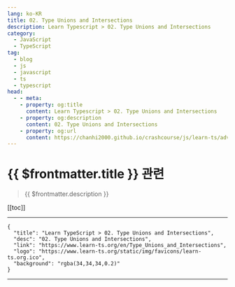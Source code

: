 ```yaml
---
lang: ko-KR
title: 02. Type Unions and Intersections
description: Learn Typescript > 02. Type Unions and Intersections
category: 
  - JavaScript
  - TypeScript
tag: 
  - blog
  - js
  - javascript
  - ts
  - typescript
head:
  - - meta:
    - property: og:title
      content: Learn Typescript > 02. Type Unions and Intersections
    - property: og:description
      content: 02. Type Unions and Intersections
    - property: og:url
      content: https://chanhi2000.github.io/crashcourse/js/learn-ts/advanced/02.html
---
```


# {{ $frontmatter.title }} 관련

> {{ $frontmatter.description }}

[[toc]]

---

```component VPCard
{
  "title": "Learn TypeScript > 02. Type Unions and Intersections",
  "desc": "02. Type Unions and Intersections",
  "link": "https://www.learn-ts.org/en/Type_Unions_and_Intersections",
  "logo": "https://www.learn-ts.org/static/img/favicons/learn-ts.org.ico",
  "background": "rgba(34,34,34,0.2)"
}
```

---

<TagLinks />